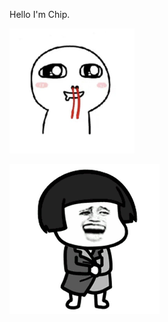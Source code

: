 Hello I'm Chip.

<img src="src/Pictures/me.jpg" width = "200px" />

![avatar1](src/Pictures/init.gif)
